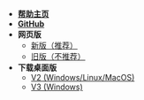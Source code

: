- **[帮助主页](/README.md)**
- **[GitHub](https://github.com/Sayobot/SayoDevice_manual)**
- **网页版**
  - [新版（推荐）](https://app.sayodevice.com)
  - [旧版（不推荐）](https://old.sayodevice.com)
- **下载桌面版**
  - [V2 (Windows/Linux/MacOS)](https://dl.sayobot.cn/setting_v2.zip)
  - [V3 (Windows)](https://dl.sayobot.cn/setting_v3.zip)
